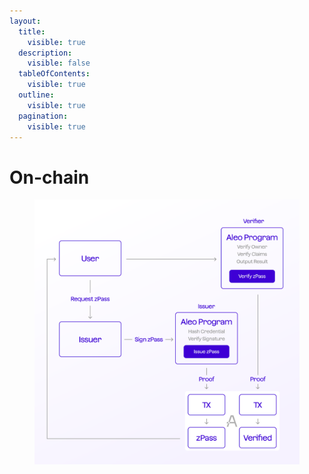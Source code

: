 ```yaml
---
layout:
  title:
    visible: true
  description:
    visible: false
  tableOfContents:
    visible: true
  outline:
    visible: true
  pagination:
    visible: true
---
```


# On-chain

<figure><img src="../../../.gitbook/assets/Chart2.png" alt=""><figcaption></figcaption></figure>
